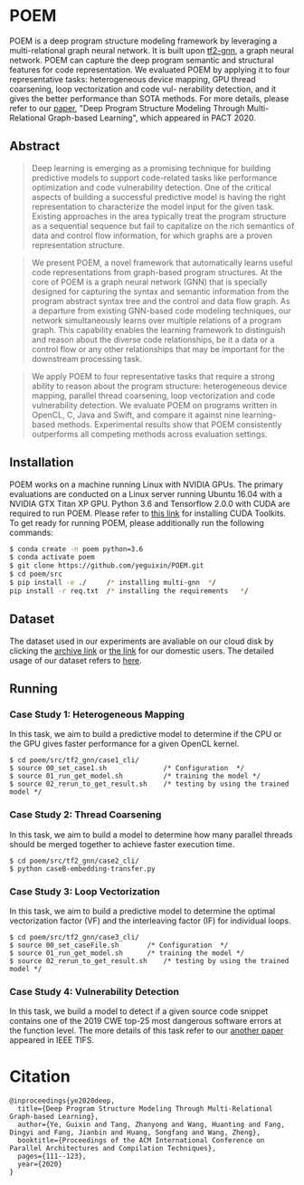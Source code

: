 # POEM
POEM is a deep program structure modeling framework by leveraging a multi-relational graph neural network. It is built upon [tf2-gnn](https://github.com/microsoft/tf2-gnn), a graph neural network. POEM can capture the deep program semantic and structural features for code representation. We evaluated POEM by applying it to four representative tasks: heterogeneous device mapping, GPU thread coarsening, loop vectorization and code vul- nerability detection, and it gives the better performance than SOTA methods.
For more details, please refer to our [paper](https://dl.acm.org/doi/abs/10.1145/3410463.3414670), "Deep Program Structure Modeling Through Multi-Relational Graph-based Learning", which appeared in PACT 2020.

## Abstract
> Deep learning is emerging as a promising technique for building predictive models to support code-related tasks like performance
optimization and code vulnerability detection. One of the critical aspects of building a successful predictive model is having the right
representation to characterize the model input for the given task. Existing approaches in the area typically treat the program structure
as a sequential sequence but fail to capitalize on the rich semantics of data and control flow information, for which graphs are a proven
representation structure.

> We present POEM, a novel framework that
automatically learns useful code representations from graph-based program structures. At the core of POEM is a graph neural
network (GNN) that is specially designed for capturing the syntax and semantic information from the program abstract syntax tree and the
control and data flow graph. As a departure from existing GNN-based code modeling techniques, our network simultaneously learns over
multiple relations of a program graph. This capability enables the learning framework to distinguish and reason about the diverse code
relationships, be it a data or a control flow or any other relationships that may be important for the downstream processing task.

> We apply POEM to four representative tasks that require a strong ability to reason about the program structure: heterogeneous
device mapping, parallel thread coarsening, loop vectorization and code vulnerability detection. We evaluate POEM on programs
written in OpenCL, C, Java and Swift, and compare it against nine learning-based methods. Experimental results show that POEM
consistently outperforms all competing methods across evaluation settings.


## Installation

POEM works on a machine running Linux with NVIDIA GPUs. The primary evaluations are conducted on a Linux server running Ubuntu 16.04 with a NVIDIA GTX Titan XP GPU.
Python 3.6 and Tensorflow 2.0.0 with CUDA are required to run POEM. Please refer to [this link](https://developer.nvidia.com/cuda-toolkit-archive) for installing CUDA Toolkits.
To get ready for running POEM, please additionally run the following commands:

```sh
$ conda create -n poem python=3.6
$ conda activate poem
$ git clone https://github.com/yeguixin/POEM.git
$ cd poem/src
$ pip install -e ./     /* installing multi-gnn  */
pip install -r req.txt  /* installing the requirements   */
```

## Dataset
The dataset used in our experiments are avaliable on our cloud disk by clicking the [archive link](https://pan.baidu.com/s/1QHyoCf0E7am1e2DfJTrv1w) or [the link](https://pan.baidu.com/s/1QHyoCf0E7am1e2DfJTrv1w) for our domestic users. The detailed usage of our dataset refers to [here](./data/README.md).


## Running

### Case Study 1: Heterogeneous Mapping
In this task, we aim to build a predictive model to determine if the CPU or the GPU gives faster performance for a given OpenCL kernel. 

``` 
$ cd poem/src/tf2_gnn/case1_cli/
$ source 00_set_case1.sh              /* Configuration  */
$ source 01_run_get_model.sh          /* training the model */
$ source 02_rerun_to_get_result.sh    /* testing by using the trained model */
```

### Case Study 2: Thread Coarsening
In this task, we aim to build a model to determine how many parallel threads should be merged together to achieve faster execution time.

``` 
$ cd poem/src/tf2_gnn/case2_cli/
$ python caseB-embedding-transfer.py
``` 

### Case Study 3: Loop Vectorization
In this task, we aim to build a predictive model to determine the optimal vectorization factor (VF) and the interleaving factor (IF) for individual loops.

``` 
$ cd poem/src/tf2_gnn/case3_cli/
$ source 00_set_caseFile.sh       /* Configuration  */
$ source 01_run_get_model.sh      /* training the model */
$ source 02_rerun_to_get_result.sh    /* testing by using the trained model */
``` 

### Case Study 4: Vulnerability Detection
In this task, we build a model to detect if a given source code snippet contains one of the 2019 CWE top-25 most dangerous software errors at the function level.
The more details of this task refer to our [another paper](https://github.com/HuantWang/FUNDED_NISL) appeared in IEEE TIFS.



# Citation
```
@inproceedings{ye2020deep,
  title={Deep Program Structure Modeling Through Multi-Relational Graph-based Learning},
  author={Ye, Guixin and Tang, Zhanyong and Wang, Huanting and Fang, Dingyi and Fang, Jianbin and Huang, Songfang and Wang, Zheng},
  booktitle={Proceedings of the ACM International Conference on Parallel Architectures and Compilation Techniques},
  pages={111--123},
  year={2020}
}
```
